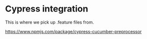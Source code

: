 # Cypress integration

This is where we pick up .feature files from.

https://www.npmjs.com/package/cypress-cucumber-preprocessor
